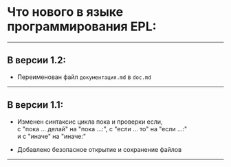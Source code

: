 # Что нового в языке программирования EPL:

---

## В версии 1.2:

 + Переименован файл `документация.md` в `doc.md`

---

## В версии 1.1:

 + Изменен синтаксис цикла пока и проверки если,\
   с "пока ... делай" на "пока ...:", с "если ... то" на "если ...:"\
   и с "иначе" на "иначе:"

 + Добавлено безопасное открытие и сохранение файлов

---
